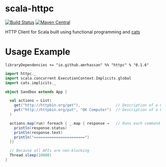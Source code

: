 # scala-httpc
[![Build Status](https://travis-ci.org/amrhassan/scala-httpc.svg?branch=master)](https://travis-ci.org/amrhassan/scala-httpc)
[![Maven Central](https://maven-badges.herokuapp.com/maven-central/io.github.amrhassan/httpc/badge.svg)](https://maven-badges.herokuapp.com/maven-central/io.github.amrhassan/httpc)


HTTP Client for Scala built using functional programming and [cats](https://github.com/typelevel/cats)

# Usage Example #

```
libraryDependencies += "io.github.amrhassan" %% "httpc" % "0.1.6"
```

```scala
import httpc._
import scala.concurrent.ExecutionContext.Implicits.global
import cats.implicits._

object Sandbox extends App {

  val actions = List(
    get("http://httpbin.org/get"),                // Description of a GET request yielding a response
    put("http://httpbin.org/put", "OK Computer")  // Description of a PUT request yielding a response
  )

  actions.map(run) foreach { _.map { response ⇒   // Runs each command into an XorT[Future, HttpError, Response]
    println(response.status)
    println(response.text)
    println("=======================")
  }}

  // Because all APIs are non-blocking
  Thread.sleep(10000)
}
```
